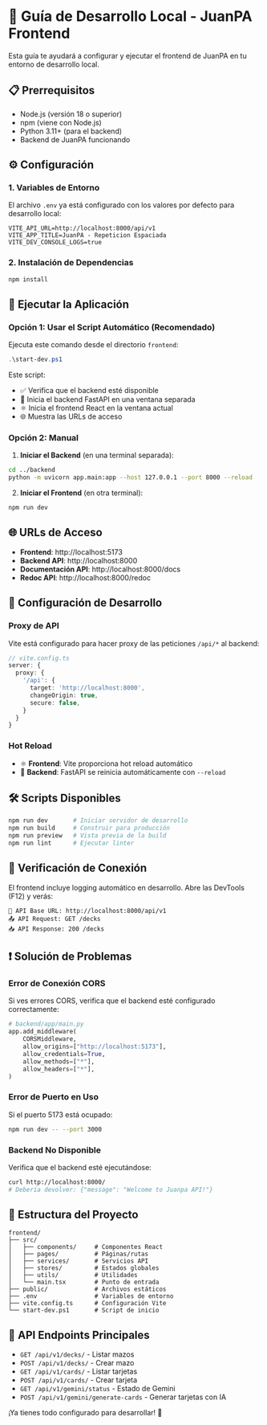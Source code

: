 # 🚀 Guía de Desarrollo Local - JuanPA Frontend

Esta guía te ayudará a configurar y ejecutar el frontend de JuanPA en tu entorno de desarrollo local.

## 📋 Prerrequisitos

- Node.js (versión 18 o superior)
- npm (viene con Node.js)
- Python 3.11+ (para el backend)
- Backend de JuanPA funcionando

## ⚙️ Configuración

### 1. Variables de Entorno

El archivo `.env` ya está configurado con los valores por defecto para desarrollo local:

```env
VITE_API_URL=http://localhost:8000/api/v1
VITE_APP_TITLE=JuanPA - Repeticion Espaciada
VITE_DEV_CONSOLE_LOGS=true
```

### 2. Instalación de Dependencias

```bash
npm install
```

## 🏃 Ejecutar la Aplicación

### Opción 1: Usar el Script Automático (Recomendado)

Ejecuta este comando desde el directorio `frontend`:

```powershell
.\start-dev.ps1
```

Este script:
- ✅ Verifica que el backend esté disponible
- 🔧 Inicia el backend FastAPI en una ventana separada
- ⚛️ Inicia el frontend React en la ventana actual
- 🌐 Muestra las URLs de acceso

### Opción 2: Manual

1. **Iniciar el Backend** (en una terminal separada):
```bash
cd ../backend
python -m uvicorn app.main:app --host 127.0.0.1 --port 8000 --reload
```

2. **Iniciar el Frontend** (en otra terminal):
```bash
npm run dev
```

## 🌐 URLs de Acceso

- **Frontend**: http://localhost:5173
- **Backend API**: http://localhost:8000
- **Documentación API**: http://localhost:8000/docs
- **Redoc API**: http://localhost:8000/redoc

## 🔧 Configuración de Desarrollo

### Proxy de API

Vite está configurado para hacer proxy de las peticiones `/api/*` al backend:

```typescript
// vite.config.ts
server: {
  proxy: {
    '/api': {
      target: 'http://localhost:8000',
      changeOrigin: true,
      secure: false,
    }
  }
}
```

### Hot Reload

- ⚛️ **Frontend**: Vite proporciona hot reload automático
- 🔧 **Backend**: FastAPI se reinicia automáticamente con `--reload`

## 🛠️ Scripts Disponibles

```bash
npm run dev       # Iniciar servidor de desarrollo
npm run build     # Construir para producción
npm run preview   # Vista previa de la build
npm run lint      # Ejecutar linter
```

## 🧪 Verificación de Conexión

El frontend incluye logging automático en desarrollo. Abre las DevTools (F12) y verás:

```
🔗 API Base URL: http://localhost:8000/api/v1
📤 API Request: GET /decks
📥 API Response: 200 /decks
```

## ❗ Solución de Problemas

### Error de Conexión CORS

Si ves errores CORS, verifica que el backend esté configurado correctamente:

```python
# backend/app/main.py
app.add_middleware(
    CORSMiddleware,
    allow_origins=["http://localhost:5173"],
    allow_credentials=True,
    allow_methods=["*"],
    allow_headers=["*"],
)
```

### Error de Puerto en Uso

Si el puerto 5173 está ocupado:

```bash
npm run dev -- --port 3000
```

### Backend No Disponible

Verifica que el backend esté ejecutándose:

```bash
curl http://localhost:8000/
# Debería devolver: {"message": "Welcome to Juanpa API!"}
```

## 📁 Estructura del Proyecto

```
frontend/
├── src/
│   ├── components/     # Componentes React
│   ├── pages/          # Páginas/rutas
│   ├── services/       # Servicios API
│   ├── stores/         # Estados globales
│   ├── utils/          # Utilidades
│   └── main.tsx        # Punto de entrada
├── public/             # Archivos estáticos
├── .env                # Variables de entorno
├── vite.config.ts      # Configuración Vite
└── start-dev.ps1       # Script de inicio
```

## 🔗 API Endpoints Principales

- `GET /api/v1/decks/` - Listar mazos
- `POST /api/v1/decks/` - Crear mazo
- `GET /api/v1/cards/` - Listar tarjetas
- `POST /api/v1/cards/` - Crear tarjeta
- `GET /api/v1/gemini/status` - Estado de Gemini
- `POST /api/v1/gemini/generate-cards` - Generar tarjetas con IA

¡Ya tienes todo configurado para desarrollar! 🎉 